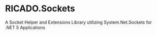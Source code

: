 # RICADO.Sockets
A Socket Helper and Extensions Library utilizing System.Net.Sockets for .NET 5 Applications
